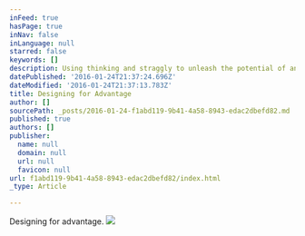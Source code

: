 ```yaml
---
inFeed: true
hasPage: true
inNav: false
inLanguage: null
starred: false
keywords: []
description: Using thinking and straggly to unleash the potential of anything.
datePublished: '2016-01-24T21:37:24.696Z'
dateModified: '2016-01-24T21:37:13.783Z'
title: Designing for Advantage
author: []
sourcePath: _posts/2016-01-24-f1abd119-9b41-4a58-8943-edac2dbefd82.md
published: true
authors: []
publisher:
  name: null
  domain: null
  url: null
  favicon: null
url: f1abd119-9b41-4a58-8943-edac2dbefd82/index.html
_type: Article

---
```

Designing for advantage.
![](https://the-grid-user-content.s3-us-west-2.amazonaws.com/fce317fd-10fe-49ee-b173-e4e73ba5973a.jpg)
